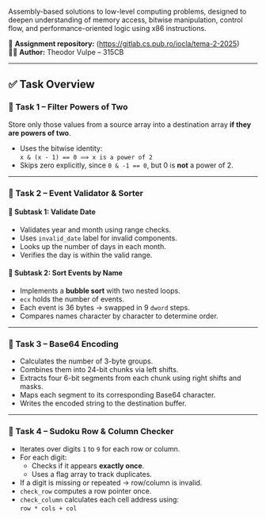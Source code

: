 Assembly-based solutions to low-level computing problems, designed to deepen understanding of memory access, bitwise manipulation, control flow, and performance-oriented logic using x86 instructions.

📄 **Assignment repository:** (https://gitlab.cs.pub.ro/iocla/tema-2-2025)  
👨‍💻 **Author:** Theodor Vulpe – 315CB

---

## ✅ Task Overview

### 🔹 Task 1 – Filter Powers of Two

Store only those values from a source array into a destination array **if they are powers of two**.

- Uses the bitwise identity:  
  `x & (x - 1) == 0 ⟹ x is a power of 2`
- Skips zero explicitly, since `0 & -1 == 0`, but 0 is **not** a power of 2.

---

### 🔹 Task 2 – Event Validator & Sorter

#### 📅 Subtask 1: Validate Date

- Validates year and month using range checks.
- Uses `invalid_date` label for invalid components.
- Looks up the number of days in each month.
- Verifies the day is within the valid range.

#### 🔁 Subtask 2: Sort Events by Name

- Implements a **bubble sort** with two nested loops.
- `ecx` holds the number of events.
- Each event is 36 bytes → swapped in 9 `dword` steps.
- Compares names character by character to determine order.

---

### 🔹 Task 3 – Base64 Encoding

- Calculates the number of 3-byte groups.
- Combines them into 24-bit chunks via left shifts.
- Extracts four 6-bit segments from each chunk using right shifts and masks.
- Maps each segment to its corresponding Base64 character.
- Writes the encoded string to the destination buffer.

---

### 🔹 Task 4 – Sudoku Row & Column Checker

- Iterates over digits `1` to `9` for each row or column.
- For each digit:
  - Checks if it appears **exactly once**.
  - Uses a flag array to track duplicates.
- If a digit is missing or repeated → row/column is invalid.
- `check_row` computes a row pointer once.
- `check_column` calculates each cell address using:  
  `row * cols + col`

